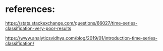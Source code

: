 # references:
https://stats.stackexchange.com/questions/66027/time-series-classification-very-poor-results

https://www.analyticsvidhya.com/blog/2019/01/introduction-time-series-classification/
